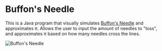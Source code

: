 # Buffon's Needle
This is a Java program that visually simulates [Buffon's Needle](http://mathworld.wolfram.com/BuffonsNeedleProblem.html) and approximates π. Allows the user to input the amount of needles to "toss", and approximates π based on how many needles cross the lines.

![Buffon's Needle](https://giphy.com/gifs/simulation-buffons-needle-1po0DB7RNYbApwps7M)
